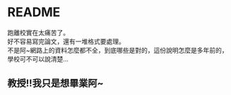 # README

跑離校實在太痛苦了。  
好不容易寫完論文，還有一堆格式要處理。  
不是阿~網路上的資料怎麼都不全，到底哪些是對的，這份說明怎麼是多年前的，學校可不可以說清楚...  

<h2>教授!!我只是想畢業阿~</h2>
